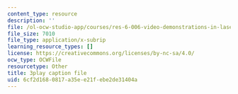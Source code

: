 ```yaml
---
content_type: resource
description: ''
file: /ol-ocw-studio-app/courses/res-6-006-video-demonstrations-in-lasers-and-optics-spring-2008/6cf2d1680817a35ee21febe2de31404a_aEd4FFeBV6U.srt
file_size: 7010
file_type: application/x-subrip
learning_resource_types: []
license: https://creativecommons.org/licenses/by-nc-sa/4.0/
ocw_type: OCWFile
resourcetype: Other
title: 3play caption file
uid: 6cf2d168-0817-a35e-e21f-ebe2de31404a
---
```

